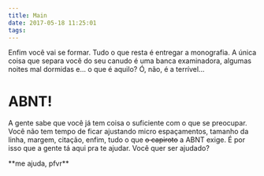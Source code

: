 ```yaml
---
title: Main
date: 2017-05-18 11:25:01
tags:
---
```


Enfim você vai se formar. Tudo o que resta é entregar a monografia. A única coisa que separa você do seu canudo é uma banca examinadora, algumas noites mal dormidas e... o que é aquilo? Ó, não, é a terrível...

# ABNT!

A gente sabe que você já tem coisa o suficiente com o que se preocupar. Você não tem tempo de ficar ajustando micro espaçamentos, tamanho da linha, margem, citação, enfim, tudo o que ~~o capiroto~~ a ABNT exige. É por isso que a gente tá aqui pra te ajudar. Você quer ser ajudado?

<div id="help-me">**me ajuda, pfvr**</div>
<br>